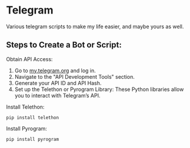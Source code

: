 # Telegram
Various telegram scripts to make my life easier, and maybe yours as well.

## Steps to Create a Bot or Script:
Obtain API Access:

1.  Go to [my.telegram.org](my.telegram.org) and log in.
2.  Navigate to the "API Development Tools" section.
3.  Generate your API ID and API Hash.
4.  Set up the Telethon or Pyrogram Library: These Python libraries allow you to interact with Telegram’s API.

Install Telethon:

`pip install telethon`

Install Pyrogram:

`pip install pyrogram`
